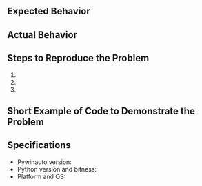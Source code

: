 ## Expected Behavior


## Actual Behavior


## Steps to Reproduce the Problem

  1.
  2.
  3.

## Short Example of Code to Demonstrate the Problem


## Specifications

  - Pywinauto version:
  - Python version and bitness:
  - Platform and OS:
